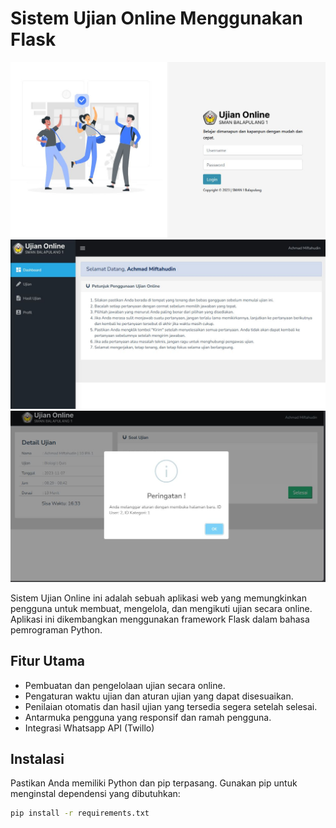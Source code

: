# Sistem Ujian Online Menggunakan Flask

![Halaman Login](desc/login%20Page.JPG)
![Halaman Home](desc/home%20Page.JPG)
![Halaman Ujian](desc/ujian%20Page.JPG)

Sistem Ujian Online ini adalah sebuah aplikasi web yang memungkinkan pengguna untuk membuat, mengelola, dan mengikuti ujian secara online. Aplikasi ini dikembangkan menggunakan framework Flask dalam bahasa pemrograman Python.

## Fitur Utama

- Pembuatan dan pengelolaan ujian secara online.
- Pengaturan waktu ujian dan aturan ujian yang dapat disesuaikan.
- Penilaian otomatis dan hasil ujian yang tersedia segera setelah selesai.
- Antarmuka pengguna yang responsif dan ramah pengguna.
- Integrasi Whatsapp API (Twillo)

## Instalasi

Pastikan Anda memiliki Python dan pip terpasang. Gunakan pip untuk menginstal dependensi yang dibutuhkan:

```bash
pip install -r requirements.txt
